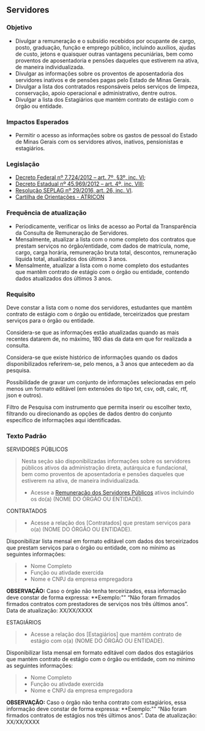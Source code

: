 ## Servidores

### Objetivo
- Divulgar a remuneração e o subsídio recebidos por ocupante de cargo, posto, graduação, função e emprego público, incluindo auxílios, ajudas de custo, jetons e quaisquer outras vantagens pecuniárias, bem como proventos de aposentadoria e pensões daqueles que estiverem na ativa, de maneira individualizada.
- Divulgar as informações sobre os proventos de aposentadoria dos servidores inativos e de pensões pagas pelo Estado de Minas Gerais.
- Divulgar a lista dos contratados responsáveis pelos serviços de limpeza, conservação, apoio operacional e administrativo, dentre outros. 
- Divulgar a lista dos Estagiários que mantém contrato de estágio com o órgão ou entidade.

### Impactos Esperados
- Permitir o acesso as informações sobre os gastos de pessoal do Estado de Minas Gerais com os servidores ativos, inativos, pensionistas e estagiários.

### Legislação
- [Decreto Federal nº 7.724/2012 – art. 7º, §3º, inc. VI](http://www.planalto.gov.br/ccivil_03/_ato2011-2014/2012/decreto/d7724.htm#art7);
-	[Decreto Estadual nº 45.969/2012 – art. 4º, inc. VIII](https://www.almg.gov.br/consulte/legislacao/completa/completa.html?tipo=DEC&num=45969&ano=2012);
-	[Resolução SEPLAG nº 29/2016, art. 26, inc. VI](http://www.planejamento.mg.gov.br/sites/default/files/documentos/resolucao_sitios_seplag_29_de_05_07_2016_1.pdf).
-	[Cartilha de Orientações - ATRICON](https://docs.google.com/document/d/1lFyzEkznb9QzhsQEvy5p027VtfoLihGq/edit)

### Frequência de atualização
-	Periodicamente, verificar os links de acesso ao Portal da Transparência da Consulta de Remuneração de Servidores.
-	Mensalmente, atualizar a lista com o nome completo dos contratos que prestam serviços no órgão/entidade, com dados de matrícula, nome, cargo, carga horária, remuneração bruta total, descontos, remuneração líquida total, atualizados dos últimos 3 anos. 
-	Mensalmente, atualizar a lista com o nome completo dos estudantes que mantêm contrato de estágio com o órgão ou entidade, contendo dados atualizados dos últimos 3 anos. 

### Requisito
Deve constar a lista com o nome dos servidores, estudantes que mantêm contrato de estágio com o órgão ou entidade, terceirizados que prestam serviços para o órgão ou entidade.

Considera-se que as informações estão atualizadas quando as mais recentes datarem de, no máximo, 180 dias da data em que for realizada a consulta.

Considera-se que existe histórico de informações quando os dados disponibilizados referirem-se, pelo menos, a 3 anos que antecedem ao da pesquisa.

Possibilidade de gravar um conjunto de informações selecionadas em pelo menos um formato editável (em extensões do tipo txt, csv, odt, calc, rtf, json e outros).

Filtro de Pesquisa com instrumento que permita inserir ou escolher texto, filtrando ou direcionando as opções de dados dentro do conjunto específico de informações aqui identificadas.

### Texto Padrão
SERVIDORES PÚBLICOS
> Nesta seção são disponibilizadas informações sobre os servidores públicos ativos da administração direta, autárquica e fundacional, bem como proventos de aposentadoria e pensões daqueles que estiverem na ativa, de maneira individualizada.
>
> - Acesse a [Remuneração dos Servidores Públicos](http://www.transparencia.mg.gov.br/estado-pessoal/remuneracao-dos-servidores) ativos incluindo os do(a) (NOME DO ÓRGÃO OU ENTIDADE).
>
CONTRATADOS
> - Acesse a relação dos [Contratados] que prestam serviços para o(a) (NOME DO ÓRGÃO OU ENTIDADE).
>   
Disponibilizar lista mensal em formato editável com dados dos terceirizados que prestam serviços para o órgão ou entidade, com no mínimo as seguintes informações:

> - Nome Completo
> - Função ou ativdade exercida
> - Nome e CNPJ da empresa empregadora
> 
**OBSERVAÇÃO:** Caso o órgão não tenha terceirizados, essa informação deve constar de forma expressa:
**Exemplo:"" “Não foram firmados firmados contratos com prestadores de serviços nos três últimos anos”. Data de atualização: XX/XX/XXXX

ESTAGIÁRIOS
> - Acesse a relação dos [Estagiários] que mantém contrato de estágio com o(a) (NOME DO ÓRGÃO OU ENTIDADE).
>   
Disponibilizar lista mensal em formato editável com dados dos estagiários que mantém contrato de estágio com o órgão ou entidade, com no mínimo as seguintes informações:

> - Nome Completo
> - Função ou ativdade exercida
> - Nome e CNPJ da empresa empregadora
>   
**OBSERVAÇÃO:** Caso o órgão não tenha contrato com estagiários, essa informação deve constar de forma expressa:
**Exemplo:"" “Não foram firmados contratos de estágios nos três últimos anos”. Data de atualização: XX/XX/XXXX



